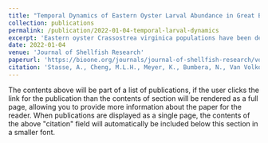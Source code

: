 ```yaml
---
title: "Temporal Dynamics of Eastern Oyster Larval Abundance in Great Bay Estuary, New Hampshire"
collection: publications
permalink: /publication/2022-01-04-temporal-larval-dynamics
excerpt: 'Eastern oyster Crassostrea virginica populations have been declining steadily over the past several decades across the North American East coast. The Great Bay Estuary (GBE), located in New Hampshire, is experiencing this loss and restoration efforts have been put into effect. This paper characterizes larval abundances of settled spat and two early stages of C. virginica, D-hinge and veliger, in GBE from 2018 to 2020. Abundances are compared based on date of sampling, year, collection site, and the physicochemical data recorded on each sampling date. It was found that overall, D-hinge larval abundances have declined significantly from 2018 to 2020, whereas veliger abundances have remained steady or increased. Although the physicochemical factors are known to play a role in larval abundance, very little significance was found, suggesting future study may need to be modified to include a broader range of factors (e.g., more temporal sampling). This study indicates that both D-hinge, veliger, and spat settlement occur in GBE before sampling traditionally has started (June), suggesting an earlier than previously thought first spawn of C. virginica in GBE. This finding can be used to enhance restoration efforts as it suggests that spat brought in to augment current sites of active restoration should be released earlier in the season and that recruitment devices should be deployed before the previously thought first spawn of each season.'
date: 2022-01-04
venue: 'Journal of Shellfish Research'
paperurl: 'https://bioone.org/journals/journal-of-shellfish-research/volume-40/issue-3/035.040.0303/Temporal-Dynamics-of-Eastern-Oyster-Larval-Abundance-in-Great-Bay/10.2983/035.040.0303.short'
citation: 'Stasse, A., Cheng, M.L.H., Meyer, K., Bumbera, N., Van Volkom, K., Laferriere, A., Dijkstra, J.A., Brown, B.L. Temporal Dynamics of Eastern Oyster Larval Abundance in Great Bay Estuary, New Hampshire. shre 40, 471–478 (2022). doi:10.2983/035.040.0303'
---
```


The contents above will be part of a list of publications, if the user clicks the link for the publication than the contents of section will be rendered as a full page, allowing you to provide more information about the paper for the reader. When publications are displayed as a single page, the contents of the above "citation" field will automatically be included below this section in a smaller font.
